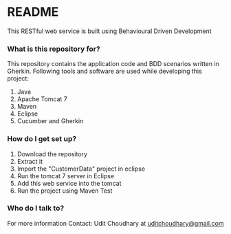 # README #

This RESTful web service is built using Behavioural Driven Development 

### What is this repository for? ###

This repository contains the application code and BDD scenarios written in Gherkin.
Following tools and software are used while developing this project:

1. Java
2. Apache Tomcat 7
3. Maven
4. Eclipse
5. Cucumber and Gherkin

### How do I get set up? ###

1. Download the repository
2. Extract it
3. Import the "CustomerData" project in eclipse
4. Run the tomcat 7 server in Eclipse
5. Add this web service into the tomcat
6. Run the project using Maven Test

### Who do I talk to? ###

For more information Contact: Udit Choudhary at uditchoudhary@gmail.com